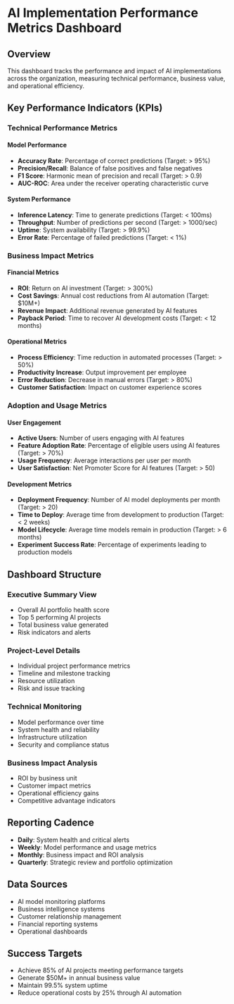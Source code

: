 # AI Implementation Performance Metrics Dashboard

## Overview
This dashboard tracks the performance and impact of AI implementations across the organization, measuring technical performance, business value, and operational efficiency.

## Key Performance Indicators (KPIs)

### Technical Performance Metrics

#### Model Performance
- **Accuracy Rate**: Percentage of correct predictions (Target: > 95%)
- **Precision/Recall**: Balance of false positives and false negatives
- **F1 Score**: Harmonic mean of precision and recall (Target: > 0.9)
- **AUC-ROC**: Area under the receiver operating characteristic curve

#### System Performance
- **Inference Latency**: Time to generate predictions (Target: < 100ms)
- **Throughput**: Number of predictions per second (Target: > 1000/sec)
- **Uptime**: System availability (Target: > 99.9%)
- **Error Rate**: Percentage of failed predictions (Target: < 1%)

### Business Impact Metrics

#### Financial Metrics
- **ROI**: Return on AI investment (Target: > 300%)
- **Cost Savings**: Annual cost reductions from AI automation (Target: $10M+)
- **Revenue Impact**: Additional revenue generated by AI features
- **Payback Period**: Time to recover AI development costs (Target: < 12 months)

#### Operational Metrics
- **Process Efficiency**: Time reduction in automated processes (Target: > 50%)
- **Productivity Increase**: Output improvement per employee
- **Error Reduction**: Decrease in manual errors (Target: > 80%)
- **Customer Satisfaction**: Impact on customer experience scores

### Adoption and Usage Metrics

#### User Engagement
- **Active Users**: Number of users engaging with AI features
- **Feature Adoption Rate**: Percentage of eligible users using AI features (Target: > 70%)
- **Usage Frequency**: Average interactions per user per month
- **User Satisfaction**: Net Promoter Score for AI features (Target: > 50)

#### Development Metrics
- **Deployment Frequency**: Number of AI model deployments per month (Target: > 20)
- **Time to Deploy**: Average time from development to production (Target: < 2 weeks)
- **Model Lifecycle**: Average time models remain in production (Target: > 6 months)
- **Experiment Success Rate**: Percentage of experiments leading to production models

## Dashboard Structure

### Executive Summary View
- Overall AI portfolio health score
- Top 5 performing AI projects
- Total business value generated
- Risk indicators and alerts

### Project-Level Details
- Individual project performance metrics
- Timeline and milestone tracking
- Resource utilization
- Risk and issue tracking

### Technical Monitoring
- Model performance over time
- System health and reliability
- Infrastructure utilization
- Security and compliance status

### Business Impact Analysis
- ROI by business unit
- Customer impact metrics
- Operational efficiency gains
- Competitive advantage indicators

## Reporting Cadence
- **Daily**: System health and critical alerts
- **Weekly**: Model performance and usage metrics
- **Monthly**: Business impact and ROI analysis
- **Quarterly**: Strategic review and portfolio optimization

## Data Sources
- AI model monitoring platforms
- Business intelligence systems
- Customer relationship management
- Financial reporting systems
- Operational dashboards

## Success Targets
- Achieve 85% of AI projects meeting performance targets
- Generate $50M+ in annual business value
- Maintain 99.5% system uptime
- Reduce operational costs by 25% through AI automation